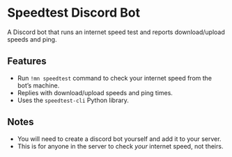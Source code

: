 # Speedtest Discord Bot

A Discord bot that runs an internet speed test and reports download/upload speeds and ping.

## Features

- Run `!mn speedtest` command to check your internet speed from the bot’s machine.
- Replies with download/upload speeds and ping times.
- Uses the `speedtest-cli` Python library.

## Notes

- You will need to create a discord bot yourself and add it to your server.
- This is for anyone in the server to check *your* internet speed, not theirs.
